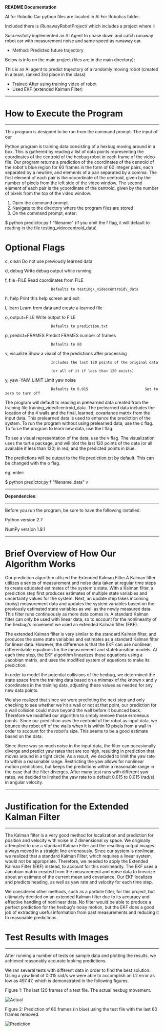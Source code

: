 **README Documentation**

AI for Robotic Car python files are located in AI For Robotics folder.

Included there is /RunawayRobotProject/ which includes a project where I:

Successfully implemented an AI Agent to chase down and catch runaway robot car with measurement noise and same speed as runaway car.  
-	Method: Predicted future trajectory

Below is info on the main project (files are in the main directory):

This is an AI agent to predict trajectory of a randomly moving robot (created in a team, ranked 3rd place in the class)
-	Trained After using training video of robot
-	Used EKF (extended Kalman Filter)


** **

# How to Execute the Program

** **

This program is designed to be run from the command prompt.  The input of our

Python program is training data consisting of a hexbug moving around in a box. This is gathered by reading a list of data points representing the coordinates of the centroid of the hexbug robot in each frame of the video file. Our program returns a prediction of the coordinates of the centroid of the robot&#39;s blue region for 60 frames in the form of 60 integer pairs, each separated by a newline,  and elements of a pair separated by a comma.  The first element of each pair is the x­coordinate of the centroid, given by the number of pixels from the left side of the video window. The second element of each pair is the y­coordinate of the centroid, given by the number of pixels from the top of the video window.

1. Open the command prompt.
2. Navigate to the directory where the program files are stored
3. On the command prompt, enter:

$ python predictor.py ­f &quot;filename&quot;   (if you omit the ­f flag, it will default to reading in the file testing\_video­centroid\_data)

# Optional Flags

  ­c, ­­clean            Do not use previously learned data

  ­d, ­­debug            Write debug output while running

  ­f, ­­file=FILE        Read coordinates from FILE

                         Defaults to testing\_video­centroid\_data

  ­h, ­­help             Print this help screen and exit

  ­l, ­­learn            Learn from data and create a learned file

  ­o, ­­output=FILE      Write output to FILE

                         Defaults to prediction.txt

  ­p, ­­predict=FRAMES   Predict FRAMES number of frames

                         Defaults to 60

  ­v, ­­visualize        Show a visual of the predictions after processing

                         Includes the last 120 points of the original data

                         (or all of it if less than 120 exists)

  ­y, ­­yaw=YAW\_LIMIT    Limit yaw noise

                         Defaults to 0.015                          Set to zero to turn off

The program will default to reading in pre­learned data created from the training file training\_video1­centroid\_data.  The pre­learned data includes the location of the 4 walls and the final, learned, covariance matrix from the input data.  This pre­learned data is used to enhance the prediction of the system.  To run the program without using pre­learned data, use the ­c flag.  To force the program to learn new data, use the ­l flag.

To see a visual representation of the data, use the ­v flag.  The visualization uses the turtle package, and will plot the last 120 points of the data (or all available if less than 120) in red, and the predicted points in blue.

The predictions will be output to the file prediction.txt by default.  This can be changed with the ­o flag.

eg. enter:

$ python predictor.py ­f &quot;filename\_data&quot; ­v

** **

**Dependencies:**

** **

Before you run the program, be sure to have the following installed:

Python version 2.7

NumPy version 1.9.1

** **

# Brief Overview of How Our Algorithm Works

Our prediction algorithm utilized the Extended Kalman Filter.A Kalman filter utilizes a series of measurement and noise data taken at regular time steps to create educated estimates of the system&#39;s state. With a Kalman filter, a prediction step first produces estimates of multiple state variables and uncertainty values for the system. Next, an update step takes incoming (noisy) measurement data and updates the system variables based on the previously estimated state variables as well as the newly measured data. This filter runs continuously as more data comes in. A standard Kalman filter can only be used with linear data, so to account for the nonlinearity of the hexbug&#39;s movement we used an extended Kalman filter (EKF).

The extended Kalman filter is very similar to the standard Kalman filter, and produces the same state variables and estimates as a standard Kalman filter for linear data. However, the difference is that the EKF can use nonlinear, differentiable equations for the measurement and state­transition models. At each time step, the EKF algorithm linearizes these equations using a Jacobian matrix, and uses the modified system of equations to make its prediction.

In order to model the potential collisions of the hexbug, we determined the state space from the training data based on a min­max of the known x and y coordinates in the training data, adjusting these values as needed for any new data points.

We also realized that since we were predicting the next step and only checking to see whether we hit a wall or not at that point, our prediction for a wall collision could move beyond the wall before it bounced back. Therefore we modified our algorithm to simply remove those erroneous points. Since our prediction uses the centroid of the robot as input data, we bounce the robot off of the walls when it is within 10 pixels from a wall in order to account for the robot&#39;s size. This seems to be a good estimate based on the data.

Since there was so much noise in the input data, the filter can occasionally diverge and predict yaw rates that are too high, resulting in prediction that moves around in a tight circle. As a result, we decided to limit the yaw rate to within a reasonable range. Restricting the yaw allows for nonlinear motion predictions, but keeps the predictions within a reasonable range in the case that the filter diverges. After many test runs with different yaw rates, we decided to limited the yaw rate to a default ­0.015 to 0.015 (rad/s) in angular velocity.

** **

# Justification for the Extended Kalman Filter

** **

The Kalman filter is a very good method for localization and prediction for position and velocity with noise in 2 dimensional x­y space. We originally attempted to use a standard Kalman Filter and the resulting output images always moved in a straight line erroneously. Since our system is nonlinear, we realized that a standard Kalman Filter, which requires a linear system, would not be appropriate. Therefore, we needed to apply the Extended Kalman Filter (EKF) instead, to account for this nonlinearity. The EKF uses a Jacobian matrix created from the measurement and noise data to linearize about an estimate of the current mean and covariance. Our EKF localizes and predicts heading, as well as yaw rate and velocity for each time step.

We considered other methods, such as a particle filter, for this project, but ultimately decided on an extended Kalman filter due to its accuracy and effective handling of nonlinear data. No filter would be able to produce a perfect prediction for the hexbug&#39;s noisy motion, but the EKF does a good job of extracting useful information from past measurements and reducing it to reasonable predictions.



# Test Results with Images

** **

After running a number of tests on sample data and plotting the results, we achieved reasonably accurate looking predictions.

We ran several tests with different data in order to find the best solution.  Using a yaw limit of 0.015 rad/s we were able to accomplish an L2 error as low as 497.47, which is demonstrated in the following figures.

Figure 1: The last 120 frames of a test file.  The actual hexbug movement.

![Actual](https://github.com/drozen/AI-Self-Driving-Car-Prediction/blob/master/testing2/actual.png)


Figure 2: Prediction of 60 frames (in blue) using the test file with the last 60 frames removed.

![Prediction](https://github.com/drozen/AI-Self-Driving-Car-Prediction/blob/master/testing2/prediction.png)


